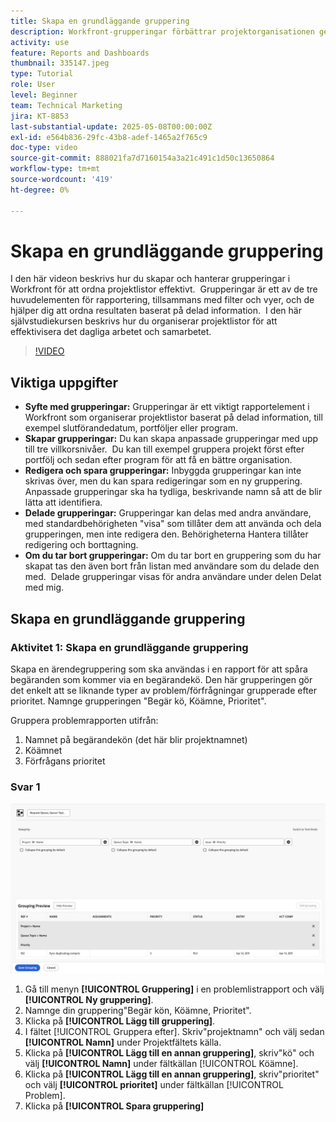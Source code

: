 ```yaml
---
title: Skapa en grundläggande gruppering
description: Workfront-grupperingar förbättrar projektorganisationen genom att användarna kan kategorisera listor baserat på poster som portföljer, program eller slutdatum, med anpassningsbara delnings- och hanteringsalternativ för effektivt samarbete.
activity: use
feature: Reports and Dashboards
thumbnail: 335147.jpeg
type: Tutorial
role: User
level: Beginner
team: Technical Marketing
jira: KT-8853
last-substantial-update: 2025-05-08T00:00:00Z
exl-id: e564b836-29fc-43b8-adef-1465a2f765c9
doc-type: video
source-git-commit: 888021fa7d7160154a3a21c491c1d50c13650864
workflow-type: tm+mt
source-wordcount: '419'
ht-degree: 0%

---
```


# Skapa en grundläggande gruppering

I den här videon beskrivs hur du skapar och hanterar grupperingar i Workfront för att ordna projektlistor effektivt. &#x200B; Grupperingar är ett av de tre huvudelementen för rapportering, tillsammans med filter och vyer, och de hjälper dig att ordna resultaten baserat på delad information. &#x200B;
I den här självstudiekursen beskrivs hur du organiserar projektlistor för att effektivisera det dagliga arbetet och samarbetet. &#x200B;

>[!VIDEO](https://video.tv.adobe.com/v/3449819/?quality=12&learn=on&captions=swe)

## Viktiga uppgifter

* **Syfte med grupperingar:** Grupperingar är ett viktigt rapportelement i Workfront som organiserar projektlistor baserat på delad information, till exempel slutförandedatum, portföljer eller program. &#x200B;
* **Skapar grupperingar:** Du kan skapa anpassade grupperingar med upp till tre villkorsnivåer. &#x200B; Du kan till exempel gruppera projekt först efter portfölj och sedan efter program för att få en bättre organisation. &#x200B;
* **Redigera och spara grupperingar:** Inbyggda grupperingar kan inte skrivas över, men du kan spara redigeringar som en ny gruppering. &#x200B; Anpassade grupperingar ska ha tydliga, beskrivande namn så att de blir lätta att identifiera. &#x200B;
* **Delade grupperingar:** Grupperingar kan delas med andra användare, med standardbehörigheten &quot;visa&quot; som tillåter dem att använda och dela grupperingen, men inte redigera den. Behörigheterna &#x200B; Hantera tillåter redigering och borttagning. &#x200B;
* **Om du tar bort grupperingar:** Om du tar bort en gruppering som du har skapat tas den även bort från listan med användare som du delade den med. &#x200B; Delade grupperingar visas för andra användare under delen Delat med mig. &#x200B;

## Skapa en grundläggande gruppering


### Aktivitet 1: Skapa en grundläggande gruppering

Skapa en ärendegruppering som ska användas i en rapport för att spåra begäranden som kommer via en begärandekö. Den här grupperingen gör det enkelt att se liknande typer av problem/förfrågningar grupperade efter prioritet. Namnge grupperingen &quot;Begär kö, Köämne, Prioritet&quot;.

Gruppera problemrapporten utifrån:

1. Namnet på begärandekön (det här blir projektnamnet)
1. Köämnet
1. Förfrågans prioritet

### Svar 1

![En bild av skärmen för att skapa en ny gruppering](assets/grouping-exercise.png)

1. Gå till menyn **[!UICONTROL Gruppering]** i en problemlistrapport och välj **[!UICONTROL Ny gruppering]**.
1. Namnge din gruppering&quot;Begär kön, Köämne, Prioritet&quot;.
1. Klicka på **[!UICONTROL Lägg till gruppering]**.
1. I fältet [!UICONTROL Gruppera efter]. Skriv&quot;projektnamn&quot; och välj sedan **[!UICONTROL Namn]** under Projektfältets källa.
1. Klicka på **[!UICONTROL Lägg till en annan gruppering]**, skriv&quot;kö&quot; och välj **[!UICONTROL Namn]** under fältkällan [!UICONTROL Köämne].
1. Klicka på **[!UICONTROL Lägg till en annan gruppering]**, skriv&quot;prioritet&quot; och välj **[!UICONTROL prioritet]** under fältkällan [!UICONTROL Problem].
1. Klicka på **[!UICONTROL Spara gruppering]**
